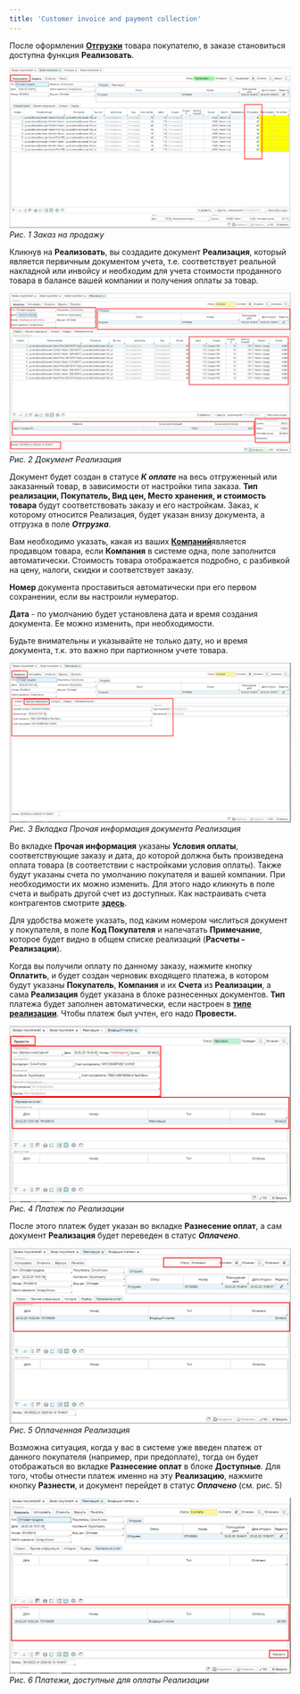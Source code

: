 ```yaml
---
title: 'Customer invoice and payment collection'
---
```


После оформления [**Отгрузки**](Shipments.md) товара покупателю, в заказе становиться доступна функция **Реализовать**.

![](images/Customer_invoice_and_payment_collection_1.png)
*Рис. 1 Заказ на продажу*

  

Кликнув на **Реализовать**, вы создадите документ **Реализация**, который является первичным документом учета, т.е. соответствует реальной накладной или инвойсу и необходим для учета стоимости проданного товара в балансе вашей компании и получения оплаты за товар.

![](images/Customer_invoice_and_payment_collection_2.png)
*Рис. 2 Документ Реализация*

  

Документ будет создан в статусе ***К оплате*** на весь отгруженный или заказанный товар, в зависимости от настройки типа заказа. **Тип реализации, Покупатель, Вид цен, Место хранения, и стоимость товара** будут соответствовать заказу и его настройкам. Заказ, к которому относится Реализация, будет указан внизу документа, а отгрузка в поле ***Отгрузка***.

Вам необходимо указать, какая из ваших [**Компаний**](Partners_directory.md)является продавцом товара, если **Компания** в системе одна, поле заполнится автоматически. Стоимость товара отображается подробно, с разбивкой на цену, налоги, скидки и соответствует заказу.

**Номер** документа проставиться автоматически при его первом сохранении, если вы настроили нумератор.

**Дата** - по умолчанию будет установлена дата и время создания документа. Ее можно изменить, при необходимости.

Будьте внимательны и указывайте не только дату, но и время документа, т.к. это важно при партионном учете товара.

![](images/Customer_invoice_and_payment_collection_3.png)
*Рис. 3 Вкладка Прочая информация документа Реализация*

  

Во вкладке **Прочая информация** указаны **Условия оплаты**, соответствующие заказу и дата, до которой должна быть произведена оплата товара (в соответствии с настройками условия оплаты). Также будут указаны счета по умолчанию покупателя и вашей компании. При необходимости их можно изменить. Для этого надо кликнуть в поле счета и выбрать другой счет из доступных. Как настраивать счета контрагентов смотрите **[здесь](Partners_directory.md)**.

Для удобства можете указать, под каким номером числиться документ у покупателя, в поле **Код Покупателя** и напечатать **Примечание**, которое будет видно в общем списке реализаций (**Расчеты - Реализации**).

Когда вы получили оплату по данному заказу, нажмите кнопку **Оплатить**, и будет создан черновик входящего платежа, в котором будут указаны **Покупатель**, **Компания** и их **Счета** из **Реализации**, а сама **Реализация** будет указана в блоке разнесенных документов. **Тип** платежа будет заполнен автоматически, если настроен в [**типе реализации**](Invoice_type.md). Чтобы платеж был учтен, его надо **Провести.**

![](images/Customer_invoice_and_payment_collection_4.png)
*Рис. 4 Платеж по Реализации*

  

После этого платеж будет указан во вкладке **Разнесение оплат**, а сам документ **Реализация** будет переведен в статус ***Оплачено***.

![](images/Customer_invoice_and_payment_collection_5.png)
*Рис. 5 Оплаченная Реализация*

  

Возможна ситуация, когда у вас в системе уже введен платеж от данного покупателя (например, при предоплате), тогда он будет отображаться во вкладке **Разнесение оплат** в блоке **Доступные**. Для того, чтобы отнести платеж именно на эту **Реализацию**, нажмите кнопку **Разнести**, и документ перейдет в статус ***Оплачено*** (см. рис. 5)

![](images/Customer_invoice_and_payment_collection_6.png)
*Рис. 6 Платежи, доступные для оплаты Реализации*

  



  
